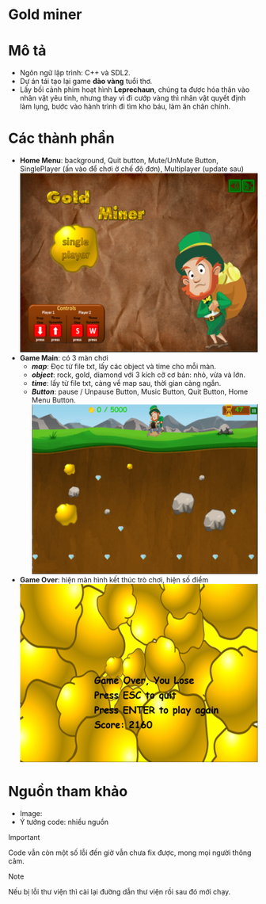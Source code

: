 # Gold miner 
# Mô tả
- Ngôn ngữ lập trình: C++ và SDL2.
- Dự án tái tạo lại game **đào vàng** tuổi thơ.
- Lấy bối cảnh phim hoạt hình **Leprechaun**, chúng ta được hóa thân vào nhân vật yêu tinh, nhưng thay vì đi cướp vàng thì nhân vật quyết định làm lụng, bước vào hành trình đi tìm kho báu, làm ăn chân chính.

# Các thành phần
- **Home Menu**: background, Quit button, Mute/UnMute Button, SinglePlayer (ấn vào để chơi ở chế độ đơn), Multiplayer (update sau)
  ![HomeMenu](https://github.com/sonbipayacctu10namtrc/SDL2_Project/blob/main/ExPhoto/HomeMenuGame.png)
- **Game Main**: có 3 màn chơi
  - ***map***: Đọc từ file txt, lấy các object và time cho mỗi màn.
  - ***object***: rock, gold, diamond với 3 kích cỡ cơ bản: nhỏ, vừa và lớn.
  - ***time***: lấy từ file txt, càng về map sau, thời gian càng ngắn.
  - ***Button***: pause / Unpause Button, Music Button, Quit Button, Home Menu Button.
  ![GameMain](https://github.com/sonbipayacctu10namtrc/SDL2_Project/blob/main/ExPhoto/GameMain.png)
- **Game Over**: hiện màn hình kết thúc trò chơi, hiện số điểm
  ![GameOver](https://github.com/sonbipayacctu10namtrc/SDL2_Project/blob/main/ExPhoto/GameOverGame.png)

# Nguồn tham khảo
- Image:
- Ý tưởng code: nhiều nguồn 

> [!IMPORTANT]
> Code vẫn còn một số lỗi đến giờ vẫn chưa fix được, mong mọi người thông cảm.

> [!NOTE]
> Nếu bị lỗi thư viện thì cài lại đường dẫn thư viện rồi sau đó mới chạy.  
